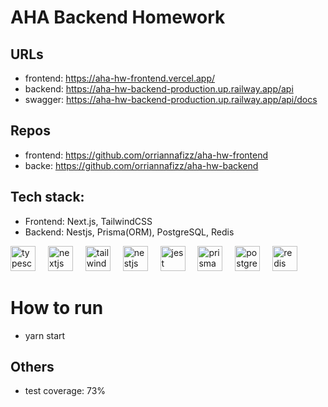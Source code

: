 # AHA Backend Homework

## URLs

- frontend: https://aha-hw-frontend.vercel.app/
- backend: https://aha-hw-backend-production.up.railway.app/api
- swagger: https://aha-hw-backend-production.up.railway.app/api/docs

## Repos

- frontend: https://github.com/orriannafizz/aha-hw-frontend
- backe: https://github.com/orriannafizz/aha-hw-backend

## Tech stack:

- Frontend: Next.js, TailwindCSS
- Backend: Nestjs, Prisma(ORM), PostgreSQL, Redis
<div align="left">
  <img src="https://cdn.jsdelivr.net/gh/devicons/devicon/icons/typescript/typescript-original.svg" height="40" alt="typescript logo"  />
  <img width="12" />
  <img src="https://cdn.jsdelivr.net/gh/devicons/devicon/icons/nextjs/nextjs-original.svg" height="40" alt="nextjs logo"  />
  <img width="12" />
  <img src="https://cdn.simpleicons.org/tailwindcss/06B6D4" height="40" alt="tailwindcss logo"  />
  <img width="12" />
  <img src="https://cdn.simpleicons.org/nestjs/E0234E" height="40" alt="nestjs logo"  />
  <img width="12" />
  <img src="https://cdn.jsdelivr.net/gh/devicons/devicon/icons/jest/jest-plain.svg" height="40" alt="jest logo"  />
  <img width="12" />
  <img src="https://cdn.simpleicons.org/prisma/2D3748" height="40" alt="prisma logo"  />
  <img width="12" />
  <img src="https://cdn.jsdelivr.net/gh/devicons/devicon/icons/postgresql/postgresql-original.svg" height="40" alt="postgresql logo"  />
  <img width="12" />
  <img src="https://cdn.simpleicons.org/redis/DC382D" height="40" alt="redis logo"  />
</div>

# How to run

- yarn start

## Others

- test coverage: 73%
